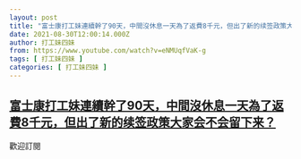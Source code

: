 ```yaml
---
layout: post
title: "富士康打工妹連續幹了90天，中間沒休息一天為了返費8千元，但出了新的续签政策大家会不会留下来？"
date: 2021-08-30T12:00:14.000Z
author: 打工妹四妹
from: https://www.youtube.com/watch?v=eNMUqfVaK-g
tags: [ 打工妹四妹 ]
categories: [ 打工妹四妹 ]
---
```

<!--1630324814000-->
[富士康打工妹連續幹了90天，中間沒休息一天為了返費8千元，但出了新的续签政策大家会不会留下来？](https://www.youtube.com/watch?v=eNMUqfVaK-g)
------

<div>
歡迎訂閱
</div>
